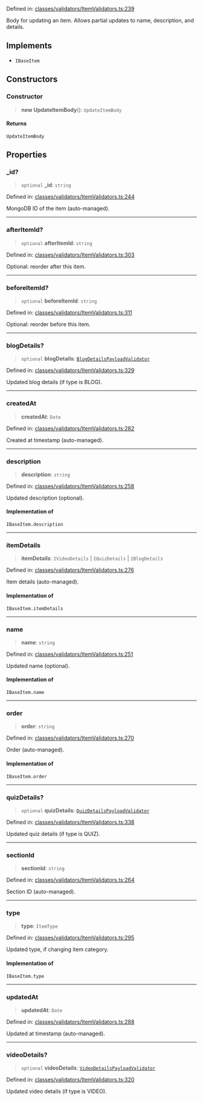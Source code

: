 Defined in: [classes/validators/ItemValidators.ts:239](https://github.com/continuousactivelearning/vibe/blob/93348bcba2a36924136fc58524ad1ed4cb960f87/backend/src/modules/courses/classes/validators/ItemValidators.ts#L239)

Body for updating an item.
Allows partial updates to name, description, and details.

## Implements

- `IBaseItem`

## Constructors

### Constructor

> **new UpdateItemBody**(): `UpdateItemBody`

#### Returns

`UpdateItemBody`

## Properties

### \_id?

> `optional` **\_id**: `string`

Defined in: [classes/validators/ItemValidators.ts:244](https://github.com/continuousactivelearning/vibe/blob/93348bcba2a36924136fc58524ad1ed4cb960f87/backend/src/modules/courses/classes/validators/ItemValidators.ts#L244)

MongoDB ID of the item (auto-managed).

***

### afterItemId?

> `optional` **afterItemId**: `string`

Defined in: [classes/validators/ItemValidators.ts:303](https://github.com/continuousactivelearning/vibe/blob/93348bcba2a36924136fc58524ad1ed4cb960f87/backend/src/modules/courses/classes/validators/ItemValidators.ts#L303)

Optional: reorder after this item.

***

### beforeItemId?

> `optional` **beforeItemId**: `string`

Defined in: [classes/validators/ItemValidators.ts:311](https://github.com/continuousactivelearning/vibe/blob/93348bcba2a36924136fc58524ad1ed4cb960f87/backend/src/modules/courses/classes/validators/ItemValidators.ts#L311)

Optional: reorder before this item.

***

### blogDetails?

> `optional` **blogDetails**: [`BlogDetailsPayloadValidator`](BlogDetailsPayloadValidator.md)

Defined in: [classes/validators/ItemValidators.ts:329](https://github.com/continuousactivelearning/vibe/blob/93348bcba2a36924136fc58524ad1ed4cb960f87/backend/src/modules/courses/classes/validators/ItemValidators.ts#L329)

Updated blog details (if type is BLOG).

***

### createdAt

> **createdAt**: `Date`

Defined in: [classes/validators/ItemValidators.ts:282](https://github.com/continuousactivelearning/vibe/blob/93348bcba2a36924136fc58524ad1ed4cb960f87/backend/src/modules/courses/classes/validators/ItemValidators.ts#L282)

Created at timestamp (auto-managed).

***

### description

> **description**: `string`

Defined in: [classes/validators/ItemValidators.ts:258](https://github.com/continuousactivelearning/vibe/blob/93348bcba2a36924136fc58524ad1ed4cb960f87/backend/src/modules/courses/classes/validators/ItemValidators.ts#L258)

Updated description (optional).

#### Implementation of

`IBaseItem.description`

***

### itemDetails

> **itemDetails**: `IVideoDetails` \| `IQuizDetails` \| `IBlogDetails`

Defined in: [classes/validators/ItemValidators.ts:276](https://github.com/continuousactivelearning/vibe/blob/93348bcba2a36924136fc58524ad1ed4cb960f87/backend/src/modules/courses/classes/validators/ItemValidators.ts#L276)

Item details (auto-managed).

#### Implementation of

`IBaseItem.itemDetails`

***

### name

> **name**: `string`

Defined in: [classes/validators/ItemValidators.ts:251](https://github.com/continuousactivelearning/vibe/blob/93348bcba2a36924136fc58524ad1ed4cb960f87/backend/src/modules/courses/classes/validators/ItemValidators.ts#L251)

Updated name (optional).

#### Implementation of

`IBaseItem.name`

***

### order

> **order**: `string`

Defined in: [classes/validators/ItemValidators.ts:270](https://github.com/continuousactivelearning/vibe/blob/93348bcba2a36924136fc58524ad1ed4cb960f87/backend/src/modules/courses/classes/validators/ItemValidators.ts#L270)

Order (auto-managed).

#### Implementation of

`IBaseItem.order`

***

### quizDetails?

> `optional` **quizDetails**: [`QuizDetailsPayloadValidator`](QuizDetailsPayloadValidator.md)

Defined in: [classes/validators/ItemValidators.ts:338](https://github.com/continuousactivelearning/vibe/blob/93348bcba2a36924136fc58524ad1ed4cb960f87/backend/src/modules/courses/classes/validators/ItemValidators.ts#L338)

Updated quiz details (if type is QUIZ).

***

### sectionId

> **sectionId**: `string`

Defined in: [classes/validators/ItemValidators.ts:264](https://github.com/continuousactivelearning/vibe/blob/93348bcba2a36924136fc58524ad1ed4cb960f87/backend/src/modules/courses/classes/validators/ItemValidators.ts#L264)

Section ID (auto-managed).

***

### type

> **type**: `ItemType`

Defined in: [classes/validators/ItemValidators.ts:295](https://github.com/continuousactivelearning/vibe/blob/93348bcba2a36924136fc58524ad1ed4cb960f87/backend/src/modules/courses/classes/validators/ItemValidators.ts#L295)

Updated type, if changing item category.

#### Implementation of

`IBaseItem.type`

***

### updatedAt

> **updatedAt**: `Date`

Defined in: [classes/validators/ItemValidators.ts:288](https://github.com/continuousactivelearning/vibe/blob/93348bcba2a36924136fc58524ad1ed4cb960f87/backend/src/modules/courses/classes/validators/ItemValidators.ts#L288)

Updated at timestamp (auto-managed).

***

### videoDetails?

> `optional` **videoDetails**: [`VideoDetailsPayloadValidator`](VideoDetailsPayloadValidator.md)

Defined in: [classes/validators/ItemValidators.ts:320](https://github.com/continuousactivelearning/vibe/blob/93348bcba2a36924136fc58524ad1ed4cb960f87/backend/src/modules/courses/classes/validators/ItemValidators.ts#L320)

Updated video details (if type is VIDEO).

